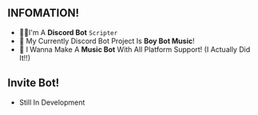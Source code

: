 ## INFOMATION!
  - 💁‍♂️I'm A **Discord Bot** `Scripter`
  - 🤖 My Currently Discord Bot Project Is **Boy Bot Music**!
  - 🤔 I Wanna Make A **Music Bot** With All Platform Support! (I Actually Did It!!)
## Invite Bot!
  - Still In Development
